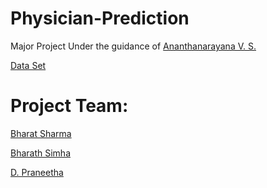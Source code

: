 # Physician-Prediction
Major Project Under the guidance of [Ananthanarayana V. S.](http://infotech.nitk.ac.in/faculty/ananthanarayana-v-s)

[Data Set](https://health.data.ny.gov/api/views/rmwa-zns4/rows.csv?accessType=DOWNLOAD)


# Project Team:

[Bharat Sharma](https://github.com/GENU05)

[Bharath Simha](https://github.com/bharathred)

[D. Praneetha](https://github.com/Shira98)

